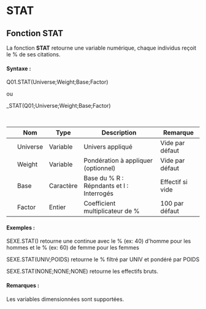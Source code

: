 # STAT

## Fonction STAT

La fonction **STAT** retourne une variable numérique, chaque individus reçoit le % de ses citations.

#### Syntaxe :&nbsp;

Q01.STAT(Universe;Weight;Base;Factor)

ou

\_STAT(Q01;Universe;Weight;Base;Factor)

&nbsp;

| &nbsp; | **Nom** |**Type**|**Description**|**Remarque** |
| --- | --- | --- | --- | --- |
| &nbsp; | Universe | Variable | Univers appliqué | Vide par défaut |
| &nbsp; | Weight | Variable | Pondération à appliquer (optionnel) | Vide par défaut |
| &nbsp; | Base | Caractère | Base du % R : Répndants et I : Interrogés | Effectif si vide |
| &nbsp; | Factor | Entier | Coefficient multiplicateur de %&nbsp; | &#49;00 par défaut |


#### Exemples :

SEXE.STAT() retourne une continue avec le % (ex: 40) d'homme pour les hommes et le % (ex: 60) de femme pour les femmes

SEXE.STAT(UNIV;POIDS) retourne le % filtré par UNIV et pondéré par POIDS

SEXE.STAT(NONE;NONE;NONE) retourne les effectifs bruts.

#### Remarques :

Les variables dimensionnées sont supportées.